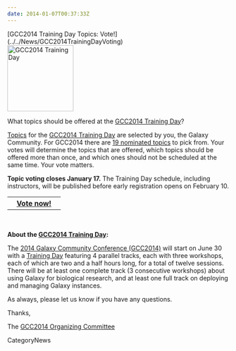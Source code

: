 ```yaml
---
date: 2014-01-07T00:37:33Z
---
```

<div class='newsItemHeader'>[GCC2014 Training Day Topics: Vote!](../../News/GCC2014TrainingDayVoting)</div>

<div class='right'><a href='/Events/GCC2014/TrainingDay'><img src='/Images/Logos/GCC2014LogoTall200.png' alt='GCC2014 Training Day' width="150" /></a></div>

What topics should be offered at the [GCC2014 Training Day](../../Events/GCC2014/TrainingDay)?

[Topics](/Events/GCC2014/TrainingDay) for the [GCC2014 Training Day](/Events/GCC2014/TrainingDay) are selected by you, the Galaxy Community.  For GCC2014 there are [19 nominated topics](/Events/GCC2014/TrainingDay#nominated-topics) to pick from.  Your votes will determine the topics that are offered, which topics should be offered more than once,  and which ones should not be scheduled at the same time.  Your vote matters. 

**Topic voting closes January 17.** The Training Day schedule, including instructors, will be published before early registration opens on February 10.

<table>
  <tr>
    <th> &nbsp;&nbsp; <a href='/Events/GCC2014/TrainingDay'>Vote now!</a> &nbsp;&nbsp; </th>
  </tr>
</table>

<br />

**About the [GCC2014 Training Day](../../Events/GCC2014/TrainingDay):**

The [2014 Galaxy Community Conference (GCC2014)](/Events/GCC2014) will start on June 30 with a [Training Day](../../Events/GCC2014/TrainingDay) featuring 4 parallel tracks, each with three workshops, each of which are two and a half hours long, for a total of twelve sessions. There will be at least one complete track (3 consecutive workshops) about using Galaxy for biological research, and at least one full track on deploying and managing Galaxy instances.

As always, please let us know if you have any questions.

Thanks,

The [GCC2014 Organizing Committee](../../Events/GCC2014/Organizers)


CategoryNews
